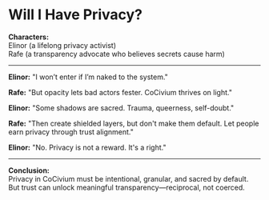 <!-- status: stub; target: 150+ words -->
<!-- status: stub; target: 150+ words -->
<!-- status: stub; target: 150+ words -->
# Will I Have Privacy?

**Characters:**  
Elinor (a lifelong privacy activist)  
Rafe (a transparency advocate who believes secrets cause harm)

---

**Elinor:** "I won’t enter if I’m naked to the system."

**Rafe:** "But opacity lets bad actors fester. CoCivium thrives on light."

**Elinor:** "Some shadows are sacred. Trauma, queerness, self-doubt."

**Rafe:** "Then create shielded layers, but don't make them default. Let people earn privacy through trust alignment."

**Elinor:** "No. Privacy is not a reward. It's a right."

---

**Conclusion:**  
Privacy in CoCivium must be intentional, granular, and sacred by default. But trust can unlock meaningful transparency—reciprocal, not coerced.



